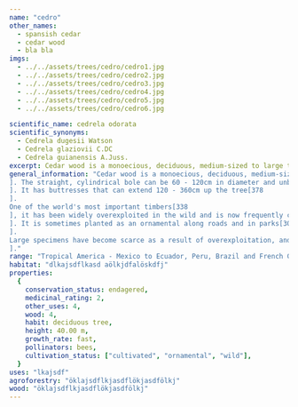 ```yaml
---
name: "cedro"
other_names:
  - spansish cedar
  - cedar wood
  - bla bla
imgs:
  - ../../assets/trees/cedro/cedro1.jpg
  - ../../assets/trees/cedro/cedro2.jpg
  - ../../assets/trees/cedro/cedro3.jpg
  - ../../assets/trees/cedro/cedro4.jpg
  - ../../assets/trees/cedro/cedro5.jpg
  - ../../assets/trees/cedro/cedro6.jpg

scientific_name: cedrela odorata
scientific_synonyms:
  - Cedrela dugesii Watson
  - Cedrela glaziovii C.DC
  - Cedrela guianensis A.Juss.
excerpt: Cedar wood is a monoecious, deciduous, medium-sized to large tree usually growing 30 -40 metres tall, exceptionally to 50 metres
general_information: "Cedar wood is a monoecious, deciduous, medium-sized to large tree usually growing 30 -40 metres tall, exceptionally to 50 metres[303
]. The straight, cylindrical bole can be 60 - 120cm in diameter and unbranched for 15 - 24 metres[378
]. It has buttresses that can extend 120 - 360cm up the tree[378
].
One of the world's most important timbers[338
], it has been widely overexploited in the wild and is now frequently cultivated as a plantation tree for its valuable timber, especially in the Americas and Africa[303
]. It is sometimes planted as an ornamental along roads and in parks[303
].
Large specimens have become scarce as a result of overexploitation, and therefore the tree has been listed as 'Endangered' in the IUCN Red List of Threatened Species(2009)[338
]."
range: "Tropical America - Mexico to Ecuador, Peru, Brazil and French Guyana and the Caribbean."
habitat: "dlkajsdflkasd aölkjdfalöskdfj"
properties:
  {
    conservation_status: endagered,
    medicinal_rating: 2,
    other_uses: 4,
    wood: 4,
    habit: deciduous tree,
    height: 40.00 m,
    growth_rate: fast,
    pollinators: bees,
    cultivation_status: ["cultivated", "ornamental", "wild"],
  }
uses: "lkajsdf"
agroforestry: "öklajsdflkjasdflökjasdfölkj"
wood: "öklajsdflkjasdflökjasdfölkj"
---
```

